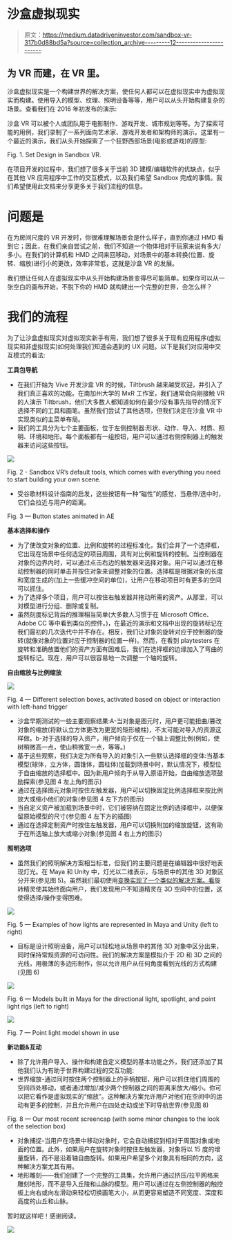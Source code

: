 # 沙盒虚拟现实

> 原文：<https://medium.datadriveninvestor.com/sandbox-vr-317b0d88bd5a?source=collection_archive---------12----------------------->

## 为 VR 而建，在 VR 里。

沙盒虚拟现实是一个构建世界的解决方案，使任何人都可以在虚拟现实中为虚拟现实而构建。使用导入的模型、纹理、照明设备等等，用户可以从头开始构建复杂的场景。查看我们在 2016 年初发布的演示:

沙盒 VR 可以被个人或团队用于电影制作、游戏开发、城市规划等等。为了探索可能的用例，我们录制了一系列面向艺术家、游戏开发者和架构师的演示。这里有一个最近的演示，我们从头开始探索了一个狂野西部场景(电影或游戏)的原型:

Fig. 1\. Set Design in Sandbox VR.

在项目开发的过程中，我们想了很多关于当前 3D 建模/编辑软件的优缺点，似乎在其他 VR 应用程序中工作的交互模式，以及我们希望 Sandbox 完成的事情。我们希望使用此文档来分享更多关于我们流程的信息。

# 问题是

在为房间尺度的 VR 开发时，你很难理解场景会是什么样子，直到你通过 HMD 看到它；因此，在我们亲自尝试之前，我们不知道一个物体相对于玩家来说有多大/多小。在我们的计算机和 HMD 之间来回移动，对场景中的基本转换(位置、旋转、缩放)进行小的更改，效率非常低，这就是沙盒 VR 的发展。

我们想让任何人在虚拟现实中从头开始构建场景变得尽可能简单。如果你可以从一张空白的画布开始，不脱下你的 HMD 就构建出一个完整的世界，会怎么样？

# **我们的流程**

为了让沙盒虚拟现实对虚拟现实新手有用，我们想了很多关于现有应用程序(虚拟现实和非虚拟现实)如何处理我们知道会遇到的 UX 问题。以下是我们对应用中交互模式的看法:

**工具包导航**

*   在我们开始为 Vive 开发沙盒 VR 的时候，Tiltbrush 越来越受欢迎，并引入了我们真正喜欢的功能。在南加州大学的 MxR 工作室，我们通常会向刚接触 VR 的人演示 Tiltbrush，他们大多数人都知道如何在最少/没有事先指导的情况下选择不同的工具和画笔。虽然我们尝试了其他选项，但我们决定在沙盒 VR 中实现类似的主菜单布局。
*   我们的工具分为七个主要面板，位于左侧控制器:形状、动作、导入、材质、照明、环境和地形。每个面板都有一组按钮，用户可以通过右侧控制器上的触发器来访问这些按钮。

![](img/0dbb856543a6ba3a29748086c7eaa1b8.png)

Fig. 2 - Sandbox VR’s default tools, which comes with everything you need to start building your own scene.

*   受谷歌材料设计指南的启发，这些按钮有一种“磁性”的感觉，当悬停/选中时，它们会拉近与用户的距离。

Fig. 3 — Button states animated in AE

**基本选择和操作**

*   为了使改变对象的位置、比例和旋转的过程标准化，我们合并了一个选择框，它出现在场景中任何选定的项目周围，具有对比例和旋转的控制。当控制器在对象的边界内时，可以通过点击右边的触发器来选择对象。用户可以通过在移动控制器的同时单击并按住对象来调整对象的位置。选择框是根据对象的长度和宽度生成的(加上一些缓冲空间的单位)，让用户在移动项目时有更多的空间可以抓住。
*   为了选择多个项目，用户可以按住右触发器并拖动所需的资产。从那里，可以对模型进行分组、删除或复制。
*   虽然刻度标记背后的推理相当简单(大多数人习惯于在 Microsoft Office、Adobe CC 等中看到类似的控件。)，在最近的演示和文档中出现的旋转标记在我们最初的几次迭代中并不存在。相反，我们让对象的旋转对应于控制器的旋转(就像对象的位置对应于控制器的位置一样)。然而，在看到 playtesters 在旋转和准确放置他们的资产方面有困难后，我们在选择框的边缘加入了弯曲的旋转标记。现在，用户可以很容易地一次调整一个轴的旋转。

**自由缩放与比例缩放**

![](img/cf38e5258ebc8a51cf18227b3687a4e5.png)

Fig. 4 — Different selection boxes, activated based on object or interaction with left-hand trigger

*   沙盒早期测试的一些主要观察结果:A-当对象是图元时，用户更可能扭曲/篡改对象的缩放(将默认立方体更改为更宽的矩形棱柱)，不太可能对导入的资源这样做。b-对于选择的导入资产，用户倾向于仅在一个轴上调整比例(例如，使树稍微高一点，使山稍微宽一点，等等。)
*   基于这些观察，我们决定为所有导入的对象引入一些默认选择框的变体:当基本模型(球体，立方体，圆锥体，圆柱体)加载到场景中时，默认情况下，模型位于自由缩放的选择框中。因为新用户倾向于从导入原语开始，自由缩放选项鼓励探索(参见图 4 左上角的图示)
*   通过在选择图元对象时按住左触发器，用户可以切换固定比例选择框来按比例放大或缩小他们的对象(参见图 4 左下方的图示)
*   当自定义资产被加载到场景中时，它们被容纳在固定比例的选择框中，以便保留原始模型的尺寸(参见图 4 左下方的插图)
*   通过在选择定制资产时按住左触发器，用户可以切换附加的缩放旋钮，这有助于在所选轴上放大或缩小对象(参见图 4 右上方的图示)

**照明选项**

*   虽然我们的照明解决方案相当标准，但我们的主要问题是在编辑器中很好地表现灯光。在 Maya 和 Unity 中，灯光以二维表示，与场景中的其他 3D 对象区分开来(参见图 5)。虽然我们最初使用[变换实现了一个类似的解决方案。看](https://docs.unity3d.com/ScriptReference/Transform.LookAt.html)旋转精灵使其始终面向用户，我们发现用户不知道精灵在 3D 空间中的位置，这使得选择/操作变得困难。

![](img/de9e3071addbea3d2dfeff840ca87603.png)

Fig. 5 — Examples of how lights are represented in Maya and Unity (left to right)

*   目标是设计照明设备，用户可以轻松地从场景中的其他 3D 对象中区分出来，同时保持常规资源的可访问性。我们的解决方案是模拟介于 2D 和 3D 之间的光线，用极薄的多边形制作，但以允许用户从任何角度看到光线的方式构建(见图 6)

![](img/ccdd9cb1d5a1fe435388332fa195104c.png)

Fig. 6 — Models built in Maya for the directional light, spotlight, and point light rigs (left to right)

![](img/b33c835522c7582d8358f9e41d12fa89.png)

Fig. 7 — Point light model shown in use

**新功能&互动**

*   除了允许用户导入、操作和构建自定义模型的基本功能之外，我们还添加了其他我们认为有助于世界构建过程的交互功能:
*   世界缩放-通过同时按住两个控制器上的手柄按钮，用户可以抓住他们周围的空间四处移动，或者通过增加/减少两个控制器之间的距离来放大/缩小。你可以把它看作是虚拟现实的“缩放”。这种解决方案允许用户对他们在空间中的运动有更多的控制，并且允许用户在四处走动或坐下时导航世界(参见图 8)

Fig. 8 — Our most recent screencap (with some minor changes to the look of the selection box)

*   对象捕捉-当用户在场景中移动对象时，它会自动捕捉到相对于周围对象或地面的位置。此外，如果用户在旋转对象时按住左触发器，对象将以 15 度的增量旋转，而不是沿着轴自由旋转。如果用户希望多个对象具有相同的方向，这种解决方案尤其有用。
*   地形雕刻——我们创建了一个完整的工具集，允许用户通过挤压/拉平网格来雕刻地形，而不是导入丘陵和山脉的模型。用户可以通过在左侧控制器的触控板上向右或向左滑动来轻松切换画笔大小，从而更容易塑造不同宽度、深度和高度的山丘和山脉。

暂时就这样吧！感谢阅读。

![](img/d88c7c748d7ddfaf744c4dfbf068723c.png)
